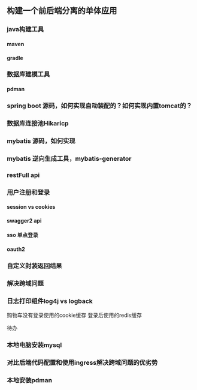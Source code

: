 ## 构建一个前后端分离的单体应用 

### java构建工具
#### maven
#### gradle

### 数据库建模工具
#### pdman

### spring boot 源码，如何实现自动装配的？如何实现内置tomcat的？
### 数据库连接池Hikaricp
### mybatis 源码，如何实现
### mybatis 逆向生成工具，mybatis-generator

### restFull api

### 用户注册和登录
#### session vs cookies
#### swagger2 api
#### sso 单点登录
#### oauth2
### 自定义封装返回结果
### 解决跨域问题
### 日志打印组件log4j vs logback


购物车没有登录使用的cookie缓存
登录后使用的redis缓存


待办
### 本地电脑安装mysql
### 对比后端代码配置和使用ingress解决跨域问题的优劣势
### 本地安装pdman










